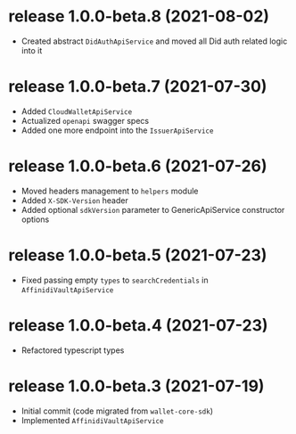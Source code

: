 # release 1.0.0-beta.8 (2021-08-02)
  * Created abstract `DidAuthApiService` and moved all Did auth related logic into it
# release 1.0.0-beta.7 (2021-07-30)
  * Added `CloudWalletApiService`
  * Actualized `openapi` swagger specs
  * Added one more endpoint into the `IssuerApiService`
# release 1.0.0-beta.6 (2021-07-26)
  * Moved headers management to `helpers` module
  * Added `X-SDK-Version` header
  * Added optional `sdkVersion` parameter to GenericApiService constructor options
# release 1.0.0-beta.5 (2021-07-23)
  * Fixed passing empty `types` to `searchCredentials` in `AffinidiVaultApiService`
# release 1.0.0-beta.4 (2021-07-23)
  * Refactored typescript types
# release 1.0.0-beta.3 (2021-07-19)
  * Initial commit (code migrated from `wallet-core-sdk`)
  * Implemented `AffinidiVaultApiService`
